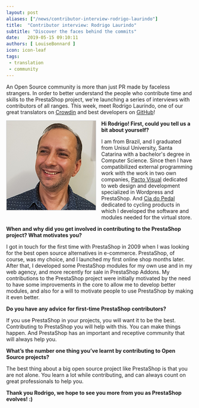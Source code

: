 ```yaml
---
layout: post
aliases: ["/news/contributor-interview-rodrigo-laurindo"]
title:  "Contributor interview: Rodrigo Laurindo"
subtitle: "Discover the faces behind the commits"
date:   2019-05-15 09:10:11
authors: [ LouiseBonnard ]
icon: icon-leaf
tags:
 - translation
 - community
---
```


An Open Source community is more than just PR made by faceless strangers. In order to better understand the people who contribute time and skills to the PrestaShop project, we're launching a series of interviews with contributors of all ranges. This week, meet Rodrigo Laurindo, one of our great translators on [Crowdin](https://crowdin.com/profile/rblaurin) and best developers on [GitHub](https://github.com/rblaurin)!


<img style="border: 1px solid #CCC; float: left; margin: 0 1em 1em 0;" width="240" height="240" src="/assets/images/2019/05/Rodrigo-Laurindo.png">


**Hi Rodrigo! First, could you tell us a bit about yourself?**

I am from Brazil, and I graduated from Unisul University, Santa Catarina with a bachelor's degree in Computer Science. Since then I have compatibilized external programming work with the work in two own companies, [Pacto Visual](https://www.pactovisual.com) dedicated to web design and development specialized in Wordpress and PrestaShop. And [Cia do Pedal](https://www.ciadopedal.com.br) dedicated to cycling products in which I developed the software and modules needed for the virtual store.


**When and why did you get involved in contributing to the PrestaShop project? What motivates you?**

I got in touch for the first time with PrestaShop in 2009 when I was looking for the best open source alternatives in e-commerce. PrestaShop, of course, was my choice, and I launched my first online shop months later. After that, I developed some PrestaShop modules for my own use and in my web agency, and more recently for sale in PrestaShop Addons. My contributions to the PrestaShop project were initially motivated by the need to have some improvements in the core to allow me to develop better modules, and also for a will to motivate people to use PrestaShop by making it even better.


**Do you have any advice for first-time PrestaShop contributors?**

If you use PrestaShop in your projects, you will want it to be the best. Contributing to PrestaShop you will help with this. You can make things happen. And PrestaShop has an important and receptive community that will always help you.


**What’s the number one thing you’ve learnt by contributing to Open Source projects?**

The best thing about a big open source project like PrestaShop is that you are not alone. You learn a lot while contributing, and can always count on great professionals to help you.

**Thank you Rodrigo, we hope to see you more from you as PrestaShop evolves! :)**
